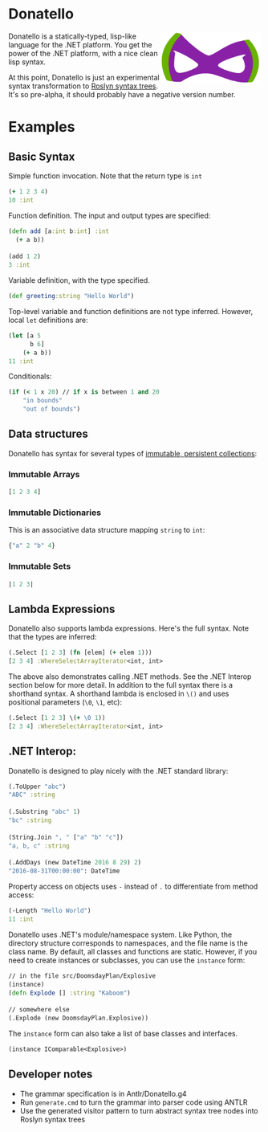 
# Donatello

<img src="https://github.com/waf/donatello/raw/master/doc/images/donatello.png" width="200px" alt="Donatello" align="right" />

Donatello is a statically-typed, lisp-like language for the .NET platform. You get the power of the .NET platform, with a nice clean lisp syntax.

At this point, Donatello is just an experimental syntax transformation to [Roslyn syntax trees](https://github.com/dotnet/roslyn). It's so pre-alpha, it should probably have a negative version number.

# Examples


## Basic Syntax

Simple function invocation. Note that the return type is `int`

```clojure
(+ 1 2 3 4)
10 :int
```

Function definition. The input and output types are specified:

```clojure
(defn add [a:int b:int] :int
  (+ a b))

(add 1 2)
3 :int
```

Variable definition, with the type specified.

```clojure
(def greeting:string "Hello World")
```

Top-level variable and function definitions are not type inferred. However, local `let` definitions are:

```clojure
(let [a 5
      b 6]
    (+ a b))
11 :int
```

Conditionals:

```clojure
(if (< 1 x 20) // if x is between 1 and 20 
    "in bounds"
    "out of bounds")
```

## Data structures

Donatello has syntax for several types of [immutable, persistent collections](https://msdn.microsoft.com/en-us/library/mt452182.aspx):

### Immutable Arrays

```clojure
[1 2 3 4]
```

### Immutable Dictionaries

This is an associative data structure mapping `string` to `int`:

```clojure
{"a" 2 "b" 4}
```

### Immutable Sets

```clojure
|1 2 3|
```

## Lambda Expressions

Donatello also supports lambda expressions. Here's the full syntax. Note that the types are inferred:

```clojure
(.Select [1 2 3] (fn [elem] (+ elem 1)))
[2 3 4] :WhereSelectArrayIterator<int, int>
```

The above also demonstrates calling .NET methods. See the .NET Interop section below for more detail. In addition to the full syntax there is a shorthand syntax. A shorthand lambda is enclosed in `\()` and uses positional parameters (`\0`, `\1`, etc):

```clojure
(.Select [1 2 3] \(+ \0 1))
[2 3 4] :WhereSelectArrayIterator<int, int>
```

## .NET Interop:

Donatello is designed to play nicely with the .NET standard library:

```clojure
(.ToUpper "abc")
"ABC" :string

(.Substring "abc" 1)
"bc" :string

(String.Join ", " ["a" "b" "c"])
"a, b, c" :string

(.AddDays (new DateTime 2016 8 29) 2)
"2016-08-31T00:00:00": DateTime

```

Property access on objects uses `-` instead of `.` to differentiate from method access:

```clojure
(-Length "Hello World")
11 :int
```

Donatello uses .NET's module/namespace system. Like Python, the directory structure corresponds to namespaces, and the file name is the class name. By default, all classes and functions are static. However, if you need to create instances or subclasses, you can use the `instance` form:

```clojure
// in the file src/DoomsdayPlan/Explosive
(instance)
(defn Explode [] :string "Kaboom")

// somewhere else
(.Explode (new DoomsdayPlan.Explosive))
```

The `instance` form can also take a list of base classes and interfaces.

```clojure
(instance IComparable<Explosive>)
```


## Developer notes

- The grammar specification is in Antlr/Donatello.g4
- Run `generate.cmd` to turn the grammar into parser code using ANTLR
- Use the generated visitor pattern to turn abstract syntax tree nodes into Roslyn syntax trees
